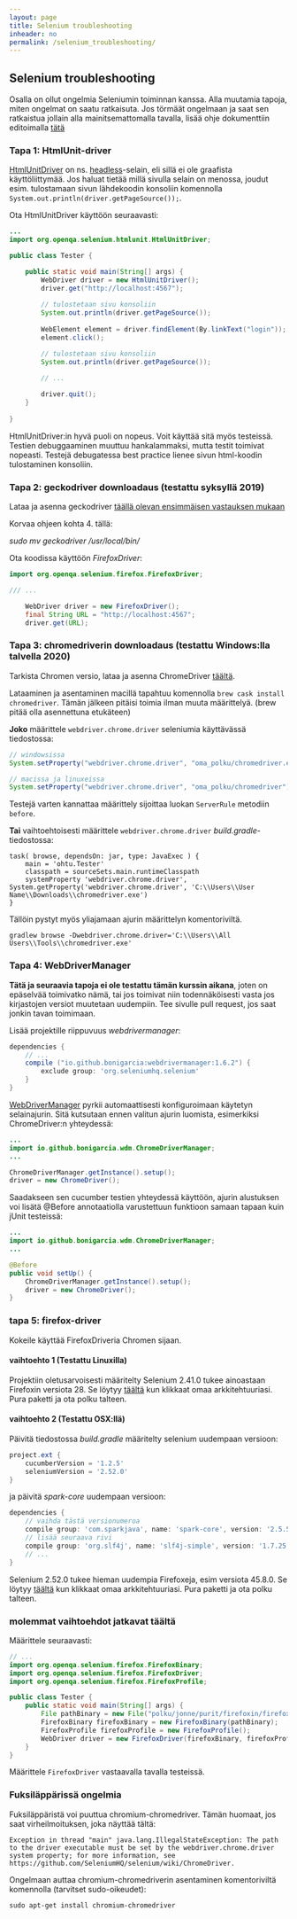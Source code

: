 ```yaml
---
layout: page
title: Selenium troubleshooting
inheader: no
permalink: /selenium_troubleshooting/
---
```


## Selenium troubleshooting

Osalla on ollut ongelmia Seleniumin toiminnan kanssa. Alla muutamia tapoja, miten ongelmat on saatu ratkaisuta. Jos törmäät ongelmaan ja saat sen ratkaistua jollain alla mainitsemattomalla tavalla, lisää ohje dokumenttiin editoimalla [tätä](https://github.com/ohjelmistotuotanto-hy-avoin/ohjelmistotuotanto-hy-avoin.github.io/blob/master/selenium_troubleshooting.md)

### Tapa 1: HtmlUnit-driver

[HtmlUnitDriver](https://github.com/SeleniumHQ/selenium/wiki/HtmlUnitDriver) on ns. [headless](https://en.wikipedia.org/wiki/Headless_browser)-selain, eli sillä ei ole graafista käyttöliittymää. Jos haluat tietää millä sivulla selain on menossa, joudut esim. tulostamaan sivun lähdekoodin konsoliin komennolla <code>System.out.println(driver.getPageSource());</code>.

Ota HtmlUnitDriver käyttöön seuraavasti:

```java
...
import org.openqa.selenium.htmlunit.HtmlUnitDriver;

public class Tester {

    public static void main(String[] args) {
        WebDriver driver = new HtmlUnitDriver();
        driver.get("http://localhost:4567");
        
        // tulostetaan sivu konsoliin
        System.out.println(driver.getPageSource());
        
        WebElement element = driver.findElement(By.linkText("login"));
        element.click();

        // tulostetaan sivu konsoliin
        System.out.println(driver.getPageSource());
        
        // ...

        driver.quit();
    }
    
}
```

HtmlUnitDriver:in hyvä puoli on nopeus. Voit käyttää sitä myös testeissä. Testien debuggaaminen muuttuu hankalammaksi, mutta testit toimivat nopeasti. Testejä debugatessa best practice lienee sivun html-koodin tulostaminen konsoliin.

### Tapa 2: geckodriver downloadaus (testattu syksyllä 2019)

Lataa ja asenna geckodriver [täällä olevan ensimmäisen vastauksen mukaan](https://askubuntu.com/questions/870530/how-to-install-geckodriver-in-ubuntu)

Korvaa ohjeen kohta 4. tällä: 

_sudo mv geckodriver /usr/local/bin/_

Ota koodissa käyttöön _FirefoxDriver_:

```java
import org.openqa.selenium.firefox.FirefoxDriver;

/// ...

    WebDriver driver = new FirefoxDriver();
    final String URL = "http://localhost:4567";
    driver.get(URL);
```

### Tapa 3: chromedriverin downloadaus (testattu Windows:lla talvella 2020)

Tarkista Chromen versio, lataa ja asenna ChromeDriver [täältä](https://sites.google.com/a/chromium.org/chromedriver/downloads).

Lataaminen ja asentaminen macillä tapahtuu komennolla `brew cask install chromedriver`. Tämän jälkeen pitäisi toimia ilman muuta määrittelyä. (brew pitää olla asennettuna etukäteen)

**Joko** määrittele <code>webdriver.chrome.driver</code> seleniumia käyttävässä tiedostossa:
```java
// windowsissa
System.setProperty("webdriver.chrome.driver", "oma_polku/chromedriver.exe"); 

// macissa ja linuxeissa
System.setProperty("webdriver.chrome.driver", "oma_polku/chromedriver"); 
```
Testejä varten kannattaa määrittely sijoittaa luokan <code>ServerRule</code> metodiin <code>before</code>.

**Tai** vaihtoehtoisesti määrittele <code>webdriver.chrome.driver</code> *build.gradle*-tiedostossa:
```
task( browse, dependsOn: jar, type: JavaExec ) {
    main = 'ohtu.Tester'
    classpath = sourceSets.main.runtimeClasspath
    systemProperty 'webdriver.chrome.driver', System.getProperty('webdriver.chrome.driver', 'C:\\Users\\User Name\\Downloads\\chromedriver.exe')
}
```
Tällöin pystyt myös yliajamaan ajurin määrittelyn komentoriviltä.
```
gradlew browse -Dwebdriver.chrome.driver='C:\\Users\\All Users\\Tools\\chromedriver.exe'
```
### Tapa 4: WebDriverManager

**Tätä ja seuraavia tapoja ei ole testattu tämän kurssin aikana**, joten on epäselvää toimivatko nämä, tai jos toimivat niin todennäköisesti vasta jos kirjastojen versiot muutetaan uudempiin. Tee sivulle pull request, jos saat jonkin tavan toimimaan.

Lisää projektille riippuvuus _webdrivermanager_:

```groovy
dependencies {
    // ...
    compile ("io.github.bonigarcia:webdrivermanager:1.6.2") {
        exclude group: 'org.seleniumhq.selenium'
    }
}
```

[WebDriverManager](https://github.com/bonigarcia/webdrivermanager) pyrkii automaattisesti konfiguroimaan käytetyn selainajurin. Sitä kutsutaan ennen valitun ajurin luomista, esimerkiksi ChromeDriver:n yhteydessä:

```java
...
import io.github.bonigarcia.wdm.ChromeDriverManager;
...

ChromeDriverManager.getInstance().setup();
driver = new ChromeDriver();
```

Saadakseen sen cucumber testien yhteydessä käyttöön, ajurin alustuksen voi lisätä @Before annotaatiolla varustettuun funktioon samaan tapaan kuin jUnit testeissä:

```java
...
import io.github.bonigarcia.wdm.ChromeDriverManager;
...

@Before
public void setUp() {
    ChromeDriverManager.getInstance().setup();
    driver = new ChromeDriver();
}
```

### tapa 5: firefox-driver

Kokeile käyttää FirefoxDriveria Chromen sijaan. 

#### vaihtoehto 1 (Testattu Linuxilla)

Projektiin oletusarvoisesti määritelty Selenium 2.41.0 tukee ainoastaan Firefoxin versiota 28. Se löytyy [täältä](https://ftp.mozilla.org/pub/firefox/releases/28.0/) kun klikkaat omaa arkkitehtuuriasi. Pura paketti ja ota polku talteen.

#### vaihtoehto 2 (Testattu OSX:llä)

Päivitä tiedostossa _build.gradle_ määritelty selenium uudempaan versioon:

```groovy
project.ext {
    cucumberVersion = '1.2.5'
    seleniumVersion = '2.52.0'
}
```

ja päivitä _spark-core_ uudempaan versioon:

```groovy
dependencies {
    // vaihda tästä versionumeroa
    compile group: 'com.sparkjava', name: 'spark-core', version: '2.5.5'
    // lisää seuraava rivi
    compile group: 'org.slf4j', name: 'slf4j-simple', version: '1.7.25'
    // ...
}
```

Selenium 2.52.0 tukee hieman uudempia Firefoxeja, esim versiota 45.8.0. Se löytyy [täältä](https://ftp.mozilla.org/pub/firefox/releases/45.8.0esr/) kun klikkaat omaa arkkitehtuuriasi. Pura paketti ja ota polku talteen.

### molemmat vaihtoehdot jatkavat täältä

Määrittele seuraavasti:
```java
// ...
import org.openqa.selenium.firefox.FirefoxBinary;
import org.openqa.selenium.firefox.FirefoxDriver;
import org.openqa.selenium.firefox.FirefoxProfile;

public class Tester {
    public static void main(String[] args) {
        File pathBinary = new File("polku/jonne/purit/firefoxin/firefox.exe");
        FirefoxBinary firefoxBinary = new FirefoxBinary(pathBinary);
        FirefoxProfile firefoxProfile = new FirefoxProfile();
        WebDriver driver = new FirefoxDriver(firefoxBinary, firefoxProfile);
    } 
}   
```

Määrittele <code>FirefoxDriver</code> vastaavalla tavalla testeissä.
 
### Fuksiläppärissä ongelmia

Fuksiläppäristä voi puuttua chromium-chromedriver. Tämän huomaat, jos saat virheilmoituksen, joka näyttää tältä:

    Exception in thread "main" java.lang.IllegalStateException: The path to the driver executable must be set by the webdriver.chrome.driver system property; for more information, see https://github.com/SeleniumHQ/selenium/wiki/ChromeDriver.

Ongelmaan auttaa chromium-chromedriverin asentaminen komentoriviltä komennolla (tarvitset sudo-oikeudet):

    sudo apt-get install chromium-chromedriver
